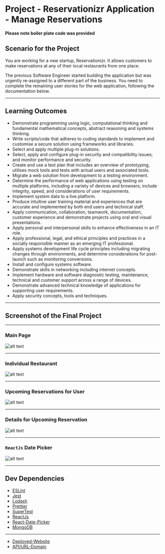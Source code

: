 # Project - Reservationizr Application - Manage Reservations

**Please note boiler plate code was provided**

## Scenario for the Project

You are working for a new startup, Reservationizr. It allows customers to make reservations at any of their local restaurants from one place.

The previous Software Engineer started building the application but was urgently re-assigned to a different part of the business. You need to complete the remaining user stories for the web application, following the documentation below.

---

## Learning Outcomes

- Demonstrate programming using logic, computational thinking and fundamental mathematical concepts, abstract reasoning and systems thinking.
- Write scripts/code that adheres to coding standards to implement and customise a secure solution using frameworks and libraries.
- Select and apply multiple plug-in solutions.
- Select, apply and configure plug-in security and compatibility issues; and monitor performance and security.
- Create and use a test plan that includes an overview of prototyping, utilises mock tools and tests with actual users and associated tools.
- Migrate a web solution from development to a testing environment.
- Determine the performance of web applications using testing on multiple platforms, including a variety of devices and browsers; include integrity, speed, and considerations of user requirements.
- Implement system data to a live platform.
- Produce intuitive user training material and experiences that are accurate and implemented by both end users and technical staff.
- Apply communication, collaboration, teamwork, documentation, customer experience and demonstrate projects using oral and visual presentations.
- Apply personal and interpersonal skills to enhance effectiveness in an IT role.
- Apply professional, legal, and ethical principles and practices in a socially responsible manner as an emerging IT professional.
- Apply systems development life cycle principles including migrating changes through environments, and determine considerations for post-launch such as monitoring conversions.
- Install and configure systems software.
- Demonstrate skills in networking including internet concepts.
- Implement hardware and software diagnostic testing, maintenance, technical and customer support across a range of devices.
- Demonstrate advanced technical knowledge of applications for supporting user requirements.
- Apply security concepts, tools and techniques.

---

## Screenshot of the Final Project

---

### Main Page

![alt text](./Screenshots/Screen%20Shot%202022-10-06%20at%207.10.24%20PM.png)

---

### Individual Restaurant

![alt text](./Screenshots/Screen%20Shot%202022-10-06%20at%207.11.12%20PM.png)

---

### Upcoming Reservations for User

![alt text](./Screenshots/Screen%20Shot%202022-10-06%20at%207.13.04%20PM.png)

---

### Details for Upcoming Reservation

![alt text](./Screenshots/Screen%20Shot%202022-10-06%20at%207.13.52%20PM.png)

---

### `ReactJs` Date Picker

![alt text](./Screenshots/Screen%20Shot%202022-10-06%20at%207.15.11%20PM.png)

---

## Dev Dependencies

- [ESLint](https://eslint.org/)
- [Jest](https://jestjs.io/)
- [Lodash](https://lodash.com/)
- [Prettier](https://prettier.io/)
- [SuperTest](https://www.npmjs.com/package/supertest)
- [ReactJs](https://reactjs.org/)
- [React-Date-Picker](https://reactdatepicker.com/)
- [MongoDB](https://www.mongodb.com/cloud/atlas/lp/try4?utm_source=google&utm_campaign=search_gs_pl_evergreen_atlas_core_prosp-brand_gic-null_ww-multi_ps-all_desktop_eng_lead&utm_term=mongodb&utm_medium=cpc_paid_search&utm_ad=e&utm_ad_campaign_id=12212624584&adgroup=115749713703&gclid=EAIaIQobChMIjpq_xvvK-gIVrplmAh3QLw4WEAAYASAAEgIzsfD_BwE)

---

- [Deployed-Website](https://effortless-hotteok-e2591a.netlify.app/)
- [API/URL-Domain](https://reservationizr-rohan.herokuapp.com/)
